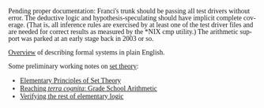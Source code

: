 <html>
<head>
	<meta http-equiv="content-type" content="text/html; charset=windows-1252"/>
	<title>Franci</title>
	<style type="text/css">
		@page { margin: 0.79in }
		p { margin-bottom: 0in; line-height: 100% }
		a:link { so-language: zxx }
        * {
            font-family: "Liberation Serif", serif
        }
	</style>
</head>
<body lang="en-US" dir="ltr">
<p>Pending proper documentation: Franci's trunk should be passing all test drivers without error.  The deductive logic and hypothesis-speculating should have implicit complete coverage.  (That is, all inference rules are exercised by at least one of the test driver files and are needed for correct
results as measured by the *NIX cmp utility.)  The arithmetic support was parked at an early stage back in 2003 or so.</p>
<p><a href="FormalSystems.html">Overview</a> of describing formal systems in plain English.</p>
<p>Some preliminary working notes on <a href="SubatomicPhysicsOfMath.html">set theory</a>:</p>
<ul>
	<li><a href="SubatomicPhysicsOfMath.html">Elementary Principles of Set Theory</a></li>
	<li><a href="SubatomicPhysicsOfMath_QuestForEquality.html">Reaching <i>terra cognita</i>: Grade School Arithmetic</a></li>
	<li><a href="SubatomicPhysicsOfMath_GeneralizedAssociativity.html">Verifying the rest of elementary logic</a></li>
</ul>
</body>
</html>
